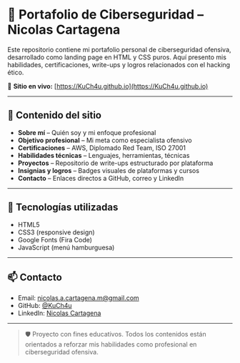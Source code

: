 # 🧠 Portafolio de Ciberseguridad – Nicolas Cartagena

Este repositorio contiene mi portafolio personal de ciberseguridad ofensiva, desarrollado como landing page en HTML y CSS puros. Aquí presento mis habilidades, certificaciones, write-ups y logros relacionados con el hacking ético.

🔗 **Sitio en vivo:** [https://KuCh4u.github.io](https://KuCh4u.github.io)

---

## 📌 Contenido del sitio

- **Sobre mí** – Quién soy y mi enfoque profesional
- **Objetivo profesional** – Mi meta como especialista ofensivo
- **Certificaciones** – AWS, Diplomado Red Team, ISO 27001
- **Habilidades técnicas** – Lenguajes, herramientas, técnicas
- **Proyectos** – Repositorio de write-ups estructurado por plataforma
- **Insignias y logros** – Badges visuales de plataformas y cursos
- **Contacto** – Enlaces directos a GitHub, correo y LinkedIn

---

## 🧰 Tecnologías utilizadas

- HTML5
- CSS3 (responsive design)
- Google Fonts (Fira Code)
- JavaScript (menú hamburguesa)

---

## 📫 Contacto

- Email: [nicolas.a.cartagena.m@gmail.com](mailto:nicolas.a.cartagena.m@gmail.com)
- GitHub: [@KuCh4u](https://github.com/KuCh4u)
- LinkedIn: [Nicolas Cartagena](https://www.linkedin.com/in/nicolas-cartagena-88192526a/)

---

> 🛡️ Proyecto con fines educativos. Todos los contenidos están orientados a reforzar mis habilidades como profesional en ciberseguridad ofensiva.
